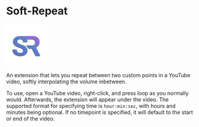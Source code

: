 # Soft-Repeat

![Logo](media/Soft%20Repeat%20Logo.png)

An extension that lets you repeat between two custom points in a YouTube video, softly interpolating the volume inbetween.

To use, open a YouTube video, right-click, and press loop as you normally would. Afterwards, the extension will appear under the video.
The supported format for specifying time is `hour:min:sec`, with hours and minutes being optional. If no timepoint is specified, it will default to the start or end of the video.

